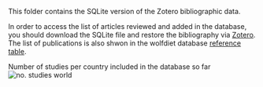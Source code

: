 This folder contains the SQLite version of the Zotero bibliographic data.  

In order to access the list of articles reviewed and added in the database, you should download the SQLite file and restore the bibliography via [Zotero](https://www.zotero.org/support/zotero_data#restoring_your_zotero_data_from_a_backup). The list of publications is also shwon in the wolfdiet database [reference table](https://github.com/andreacorra/WolfDiet/wiki/Legend#reference).

Number of studies per country included in the database so far  
![no. studies world](https://github.com/andreacorra/wolfdiet/blob/master/images/no_studies_map.png)
